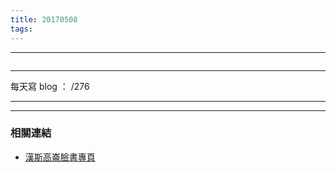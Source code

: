 ```yaml
---
title: 20170508
tags:
---
```

---

![]()

---

每天寫 blog ： /276

---



---
### 相關連結

- [漢斯高崙臉書專頁](https://www.facebook.com/hanscholem/)
